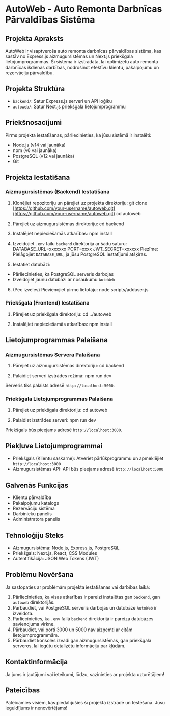 # AutoWeb - Auto Remonta Darbnīcas Pārvaldības Sistēma

## Projekta Apraksts

AutoWeb ir visaptveroša auto remonta darbnīcas pārvaldības sistēma, kas sastāv no Express.js aizmugursistēmas un Next.js priekšgala lietojumprogrammas. Šī sistēma ir izstrādāta, lai optimizētu auto remonta darbnīcas ikdienas darbības, nodrošinot efektīvu klientu, pakalpojumu un rezervāciju pārvaldību.

## Projekta Struktūra

- `backend/`: Satur Express.js serveri un API loģiku
- `autoweb/`: Satur Next.js priekšgala lietojumprogrammu

## Priekšnosacījumi

Pirms projekta iestatīšanas, pārliecinieties, ka jūsu sistēmā ir instalēti:

- Node.js (v14 vai jaunāka)
- npm (v6 vai jaunāka)
- PostgreSQL (v12 vai jaunāka)
- Git

## Projekta Iestatīšana

### Aizmugursistēmas (Backend) Iestatīšana

1. Klonējiet repozitoriju un pārejiet uz projekta direktoriju:
   git clone [https://github.com/your-username/autoweb.git](https://github.com/your-username/autoweb.git)
   cd autoweb

2. Pārejiet uz aizmugursistēmas direktoriju:
   cd backend

3. Instalējiet nepieciešamās atkarības:
   npm install

4. Izveidojiet `.env` failu `backend` direktorijā ar šādu saturu:
   DATABASE_URL=xxxxxxx
   PORT=xxxx
   JWT_SECRET=xxxxxx
   Piezīme: Pielāgojiet `DATABASE_URL`, ja jūsu PostgreSQL iestatījumi atšķiras.

5. Iestatiet datubāzi:

- Pārliecinieties, ka PostgreSQL serveris darbojas
- Izveidojiet jaunu datubāzi ar nosaukumu `AutoWeb`

6. (Pēc izvēles) Pievienojiet pirmo lietotāju:
   node scripts/adduser.js

### Priekšgala (Frontend) Iestatīšana

1. Pārejiet uz priekšgala direktoriju:
   cd ../autoweb

2. Instalējiet nepieciešamās atkarības:
   npm install

## Lietojumprogrammas Palaišana

### Aizmugursistēmas Servera Palaišana

1. Pārejiet uz aizmugursistēmas direktoriju:
   cd backend

2. Palaidiet serveri izstrādes režīmā:
   npm run dev

Serveris tiks palaists adresē `http://localhost:5000`.

### Priekšgala Lietojumprogrammas Palaišana

1. Pārejiet uz priekšgala direktoriju:
   cd autoweb

2. Palaidiet izstrādes serveri:
   npm run dev

Priekšgals būs pieejams adresē `http://localhost:3000`.

## Piekļuve Lietojumprogrammai

- Priekšgals (Klientu saskarne): Atveriet pārlūkprogrammu un apmeklējiet `http://localhost:3000`
- Aizmugursistēmas API: API būs pieejams adresē `http://localhost:5000`

## Galvenās Funkcijas

- Klientu pārvaldība
- Pakalpojumu katalogs
- Rezervāciju sistēma
- Darbinieku panelis
- Administratora panelis

## Tehnoloģiju Steks

- Aizmugursistēma: Node.js, Express.js, PostgreSQL
- Priekšgals: Next.js, React, CSS Modules
- Autentifikācija: JSON Web Tokens (JWT)

## Problēmu Novēršana

Ja sastopaties ar problēmām projekta iestatīšanas vai darbības laikā:

1. Pārliecinieties, ka visas atkarības ir pareizi instalētas gan `backend`, gan `autoweb` direktorijās.
2. Pārbaudiet, vai PostgreSQL serveris darbojas un datubāze `AutoWeb` ir izveidota.
3. Pārliecinieties, ka `.env` failā `backend` direktorijā ir pareiza datubāzes savienojuma virkne.
4. Pārbaudiet, vai porti 3000 un 5000 nav aizņemti ar citām lietojumprogrammām.
5. Pārbaudiet konsoles izvadi gan aizmugursistēmas, gan priekšgala serveros, lai iegūtu detalizētu informāciju par kļūdām.

## Kontaktinformācija

Ja jums ir jautājumi vai ieteikumi, lūdzu, sazinieties ar projekta uzturētājiem!

## Pateicības

Pateicamies visiem, kas piedalījušies šī projekta izstrādē un testēšanā. Jūsu ieguldījums ir nenovērtējams!
